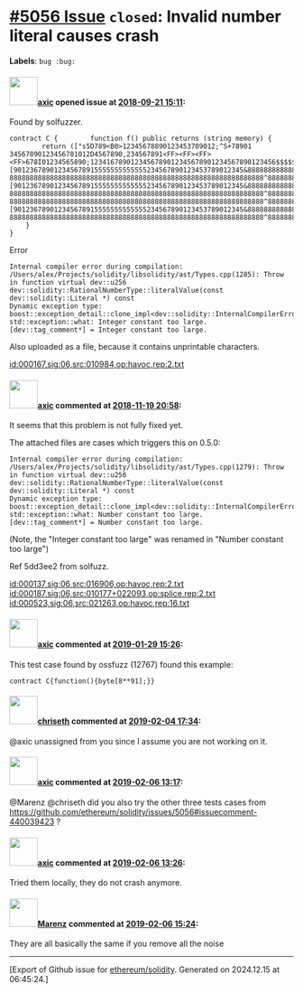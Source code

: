 # [\#5056 Issue](https://github.com/ethereum/solidity/issues/5056) `closed`: Invalid number literal causes crash
**Labels**: `bug :bug:`


#### <img src="https://avatars.githubusercontent.com/u/20340?v=4" width="50">[axic](https://github.com/axic) opened issue at [2018-09-21 15:11](https://github.com/ethereum/solidity/issues/5056):

Found by solfuzzer.

```
contract C {        function f() public returns (string memory) {
        return (["s5D789<B0>12345678890123453789012;^S+78901 34567890123456781012D4567890,234567891<FF><FF><FF><FF>678I01234565890;1234167890123456789012345678901234567890123456$$$$$$$$$$$$$$$$$$$$$$$$$$$$$$$$$$$$$$$$$$$$$$$$$$$$$$$$$$$$$$$$$$$$$$$$$$$$$$$$$$$$$$$$$$$$$$$$$$$$$$$$$$$$$$$$$$$$$$$$$$$$$$$$$$$$$$$$$$$$$678901@O4567890"][901236789012345678915555555555555234567890123453789012345&88888888888888888888888888888888888888888888888888888888888888888888888888888888888888888888888888888888888888888888888888888888888888888888888888-888888888888888888888888888888888888888888888888888888888888888^8888888888][901236789012345678915555555555555234567890123453789012345&88888888888888888888888888888888888888888888888888888888888888888888888888888888888888888888888888888888888888888888888888888888888888888888888888-888888888888888888888888888888888888888888888888888888888888888^888888888888^8888888888888888888888888888888888888888888888888888888888888888888888888888888888888-888888888888888888888888888888888888888888888888888888888888888^8888888888][901236789012345678915555555555555234567890123453789012345&88888888888888888888888888888888888888888888888888888888888888888888888888888888888888888888888888888888888888888888888888888888888888888888888888-888888888888888888888888888888888888888888888888888888888888888^888888888888^8888888885555888888888888888888888888888888888888888888888888888888888888888888888888888888888888888888789012325678955555555555555555555555555555555555555555555555555555555555555555555558888885555888888888888888888888888888888888888888888888888888888888888888888888888888888888888888888789012325678955555555555555555555555555555555555555555555555555555555555555555555558888888888888888888888888888888888888888888888888888888^8888555555555555555555555555555555555555555555588^8888888885555888888888888888888888888888888888888888888888888888888888888888888888888888888888888888888789012325678955555555555555555555555555555555555555555555555555555555155555555555558888888888888888888888888888888888888888888888888888888^88885555555555555555555555555555555555555555555555555555555555555555555555555555555555555555555555555555555555555555555555555555555555555555555555555555555555555555555555555555523453789012345&-891234567890123453789012345&-8901234567890123256789555555555555555555555555555555555555555555555555555555555555555555555555555555555555555555555555555555555555555555555501234&6789012345777777777777777]);
    }
}
```

Error
```
Internal compiler error during compilation:
/Users/alex/Projects/solidity/libsolidity/ast/Types.cpp(1285): Throw in function virtual dev::u256 dev::solidity::RationalNumberType::literalValue(const dev::solidity::Literal *) const
Dynamic exception type: boost::exception_detail::clone_impl<dev::solidity::InternalCompilerError>
std::exception::what: Integer constant too large.
[dev::tag_comment*] = Integer constant too large.
```

Also uploaded as a file, because it contains unprintable characters.

[id:000167,sig:06,src:010984,op:havoc,rep:2.txt](https://github.com/ethereum/solidity/files/2405910/id.000167.sig.06.src.010984.op.havoc.rep.2.txt)

#### <img src="https://avatars.githubusercontent.com/u/20340?v=4" width="50">[axic](https://github.com/axic) commented at [2018-11-19 20:58](https://github.com/ethereum/solidity/issues/5056#issuecomment-440039423):

It seems that this problem is not fully fixed yet.

The attached files are cases which triggers this on 0.5.0:
```
Internal compiler error during compilation:
/Users/alex/Projects/solidity/libsolidity/ast/Types.cpp(1279): Throw in function virtual dev::u256 dev::solidity::RationalNumberType::literalValue(const dev::solidity::Literal *) const
Dynamic exception type: boost::exception_detail::clone_impl<dev::solidity::InternalCompilerError>
std::exception::what: Number constant too large.
[dev::tag_comment*] = Number constant too large.
```

(Note, the "Integer constant too large" was renamed in "Number constant too large")

Ref 5dd3ee2 from solfuzz.

[id:000137,sig:06,src:016906,op:havoc,rep:2.txt](https://github.com/ethereum/solidity/files/2597019/id.000137.sig.06.src.016906.op.havoc.rep.2.txt)
[id:000187,sig:06,src:010177+022093,op:splice,rep:2.txt](https://github.com/ethereum/solidity/files/2597020/id.000187.sig.06.src.010177%2B022093.op.splice.rep.2.txt)
[id:000523,sig:06,src:021263,op:havoc,rep:16.txt](https://github.com/ethereum/solidity/files/2597021/id.000523.sig.06.src.021263.op.havoc.rep.16.txt)

#### <img src="https://avatars.githubusercontent.com/u/20340?v=4" width="50">[axic](https://github.com/axic) commented at [2019-01-29 15:26](https://github.com/ethereum/solidity/issues/5056#issuecomment-458581833):

This test case found by ossfuzz (12767) found this example:
```
contract C{function(){byte[8**91];}}
```

#### <img src="https://avatars.githubusercontent.com/u/9073706?v=4" width="50">[chriseth](https://github.com/chriseth) commented at [2019-02-04 17:34](https://github.com/ethereum/solidity/issues/5056#issuecomment-460338828):

@axic unassigned from you since I assume you are not working on it.

#### <img src="https://avatars.githubusercontent.com/u/20340?v=4" width="50">[axic](https://github.com/axic) commented at [2019-02-06 13:17](https://github.com/ethereum/solidity/issues/5056#issuecomment-461019285):

@Marenz @chriseth did you also try the other three tests cases from https://github.com/ethereum/solidity/issues/5056#issuecomment-440039423 ?

#### <img src="https://avatars.githubusercontent.com/u/20340?v=4" width="50">[axic](https://github.com/axic) commented at [2019-02-06 13:26](https://github.com/ethereum/solidity/issues/5056#issuecomment-461021963):

Tried them locally, they do not crash anymore.

#### <img src="https://avatars.githubusercontent.com/u/424752?u=2d50de05ec528b9b84f8b905a56e90669b0f8927&v=4" width="50">[Marenz](https://github.com/Marenz) commented at [2019-02-06 15:24](https://github.com/ethereum/solidity/issues/5056#issuecomment-461063191):

They are all basically the same if you remove all the noise


-------------------------------------------------------------------------------



[Export of Github issue for [ethereum/solidity](https://github.com/ethereum/solidity). Generated on 2024.12.15 at 06:45:24.]
